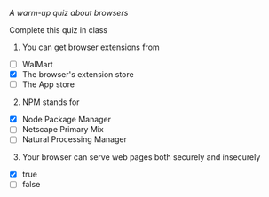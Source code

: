 *A warm-up quiz about browsers*

Complete this quiz in class

1. You can get browser extensions from

- [ ] WalMart
- [x] The browser's extension store
- [ ] The App store

2. NPM stands for

- [x] Node Package Manager
- [ ] Netscape Primary Mix
- [ ] Natural Processing Manager

3. Your browser can serve web pages both securely and insecurely

- [x] true
- [ ] false